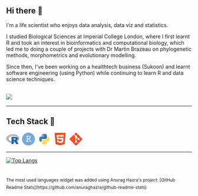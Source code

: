 ## Hi there 👋

I'm a life scientist who enjoys data analysis, data viz and statistics.

I studied Biological Sciences at Imperial College London, where I first learnt R and took an interest in bioinformatics and computational biology, which led me to doing a couple of projects with Dr Martin Brazeau on phylogenetic methods, morphometrics and evolutionary modelling.

Since then, I've been working on a healthtech business (Sukoon) and learnt software engineering (using Python) while continuing to learn R and data science techniques.

<br>

<a href="https://www.linkedin.com/in/akhilesh-sivaraman/">
  <img src="https://img.shields.io/badge/LinkedIn-blue?logo=linkedin&logoColor=white&style=for-the-badge"/>
</a>

<hr>

## Tech Stack 🧰
<div>
  <img src="https://github.com/devicons/devicon/blob/master/icons/r/r-original.svg" title="R" alt="R programming language" width="35" height "35"/>&nbsp;
  <img src="https://github.com/devicons/devicon/blob/master/icons/rstudio/rstudio-original.svg" title="RStudio" alt="RStudio" width="35" height "35"/>&nbsp;
  <img src="https://github.com/devicons/devicon/blob/master/icons/python/python-original.svg" title="Python" alt="Python" width="35" height "35"/>&nbsp;
  <img src="https://github.com/devicons/devicon/blob/master/icons/html5/html5-original.svg" title="HTML5" alt="HTML5" width="35" height "35"/>&nbsp;
  <img src="https://github.com/devicons/devicon/blob/master/icons/git/git-original.svg" title="Git" alt="Git" width="35" height "35"/>
</div>


<hr>

[![Top Langs](https://github-readme-stats.vercel.app/api/top-langs/?username=akhileshsivaraman&hide=html&layout=compact&card_width=400px&theme=vue)](https://github.com/akhileshsivaraman/github-readme-stats)


<br>
<sub>
  The most used languages widget was added using Anurag Hazra's project: [GitHub Readme Stats](https://github.com/anuraghazra/github-readme-stats)
</sub>

<!--
**akhileshsivaraman/akhileshsivaraman** is a ✨ _special_ ✨ repository because its `README.md` (this file) appears on your GitHub profile.

Here are some ideas to get you started:

- 🔭 I’m currently working on ...
- 🌱 I’m currently learning ...
- 👯 I’m looking to collaborate on ...
- 🤔 I’m looking for help with ...
- 💬 Ask me about ...
- 📫 How to reach me: ...
- 😄 Pronouns: ...
- ⚡ Fun fact: ...
-->
